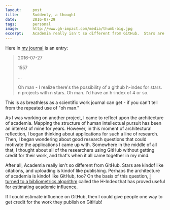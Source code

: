 ```yaml
---
layout:     post
title:      Suddenly, a thought
date:       2016-07-29
tags:       personal
image:      http://www.gh-impact.com/media/thumb-big.jpg
excerpt:    Academia really isn't so different from GitHub.  Stars are kindof like citations, and uploading is kindof like publishing.  Perhaps the architecture of academia is kindof like GitHub, too?
---
```


Here in [my journal](http://gthnk.com) is an entry:

> 2016-07-27
>
> 1557
>
> ...
>
> Oh man - I realize there's the possibility of a github h-index for stars. n projects with n stars. Oh man. I'd have an h-index of 4 or so.

This is as breathless as a scientific work journal can get - if you can't tell from the repeated use of "oh man."

As I was working on another project, I came to reflect upon the architecture of academia.  Mapping the structure of human intellectual pursuit has been an interest of mine for years.  However, in this moment of architectural reflection, I began thinking about applications for such a line of research.  Then, I began wondering about good research questions that could motivate the applications I came up with.  Somewhere in the middle of all that, I thought about all of the researchers using GitHub without getting credit for their work, and that's when it all came together in my mind.

After all, Academia really isn't so different from GitHub.  Stars are kindof like citations, and uploading is kindof like publishing.  Perhaps the architecture of academia is kindof like GitHub, too?  On the basis of this question, [I turned to a bibliometrics algorithm](/about/) called the H-Index that has proved useful for estimating academic influence.

If I could estimate influence on GitHub, then I could give people one way to get credit for the work they publish on GitHub!
